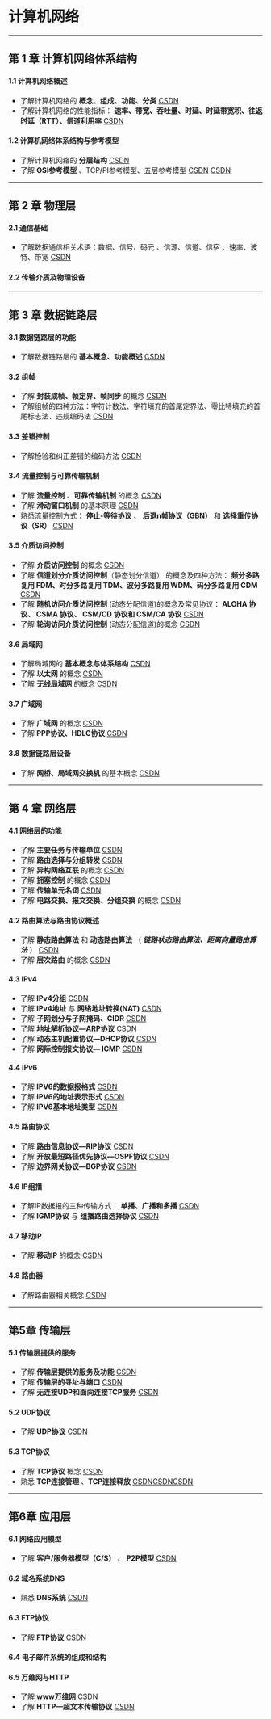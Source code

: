 # 计算机网络


***
## 第 1 章 计算机网络体系结构
#### 1.1 计算机网络概述
- 了解计算机网络的 **概念、组成、功能、分类** [CSDN](https://blog.csdn.net/weixin_43914604/article/details/104535108)
- 了解计算机网络的性能指标： **速率、带宽、吞吐量、时延、时延带宽积、往返时延（RTT）、信道利用率** [CSDN](https://blog.csdn.net/weixin_43914604/article/details/104541219)


####  1.2 计算机网络体系结构与参考模型
- 了解计算机网络的 **分层结构** [CSDN](https://blog.csdn.net/weixin_43914604/article/details/104557738)
- 了解 **OSI参考模型** 、TCP/PI参考模型、五层参考模型 [CSDN](https://blog.csdn.net/weixin_43914604/article/details/104589085) [CSDN](https://blog.csdn.net/weixin_43914604/article/details/104597450)


***
## 第 2 章 物理层
#### 2.1 通信基础
- 了解数据通信相关术语：数据、信号、码元 、信源、信道、信宿 、速率、波特、带宽 [CSDN](https://blog.csdn.net/weixin_43914604/article/details/104679775)

#### 2.2 传输介质及物理设备


***
## 第 3 章 数据链路层
#### 3.1 数据链路层的功能
- 了解数据链路层的 **基本概念、功能概述** [CSDN](https://blog.csdn.net/weixin_43914604/article/details/104778017)

#### 3.2 组帧
- 了解 **封装成帧、帧定界、帧同步** 的概念 [CSDN](https://blog.csdn.net/weixin_43914604/article/details/104779973)
- 了解组帧的四种方法：字符计数法、字符填充的首尾定界法、零比特填充的首尾标志法、违规编码法 [CSDN](https://blog.csdn.net/weixin_43914604/article/details/104779973)

#### 3.3 差错控制
- 了解检验和纠正差错的编码方法 [CSDN](https://blog.csdn.net/weixin_43914604/article/details/104864783)

#### 3.4 流量控制与可靠传输机制
- 了解 **流量控制** 、**可靠传输机制** 的概念 [CSDN](https://blog.csdn.net/weixin_43914604/article/details/104908762)
- 了解 **滑动窗口机制** 的基本原理 [CSDN](https://blog.csdn.net/weixin_43914604/article/details/104908762)
- 熟悉流量控制方式： **停止-等待协议** 、 **后退n帧协议（GBN）** 和 **选择重传协议（SR）** [CSDN](https://blog.csdn.net/weixin_43914604/article/details/104908762)

#### 3.5 介质访问控制
- 了解 **介质访问控制** 的概念 [CSDN](https://blog.csdn.net/weixin_43914604/article/details/104935912)
- 了解 **信道划分介质访问控制**（静态划分信道） 的概念及四种方法： **频分多路复用 FDM、时分多路复用 TDM、波分多路复用 WDM、码分多路复用 CDM** [CSDN](https://blog.csdn.net/weixin_43914604/article/details/104935912)
- 了解 **随机访问介质访问控制** (动态分配信道)的概念及常见协议： **ALOHA 协议、 CSMA 协议、 CSM/CD 协议和 CSM/CA 协议** [CSDN](https://blog.csdn.net/weixin_43914604/article/details/104935912)
- 了解 **轮询访问介质访问控制** (动态分配信道)的概念 [CSDN](https://blog.csdn.net/weixin_43914604/article/details/104935912)

#### 3.6 局域网
- 了解局域网的 **基本概念与体系结构** [CSDN](https://blog.csdn.net/weixin_43914604/article/details/105016637)
- 了解 **以太网** 的概念 [CSDN](https://blog.csdn.net/weixin_43914604/article/details/105016637)
- 了解 **无线局域网** 的概念 [CSDN](https://blog.csdn.net/weixin_43914604/article/details/105016637)

#### 3.7 广域网
- 了解 **广域网** 的概念 [CSDN](https://blog.csdn.net/weixin_43914604/article/details/105028759)
- 了解 **PPP协议、HDLC协议** [CSDN](https://blog.csdn.net/weixin_43914604/article/details/105028759)

#### 3.8 数据链路层设备
- 了解 **网桥、局域网交换机** 的基本概念 [CSDN](https://blog.csdn.net/weixin_43914604/article/details/105031190)


***
## 第 4 章 网络层
#### 4.1 网络层的功能
- 了解 **主要任务与传输单位** [CSDN](https://blog.csdn.net/weixin_43914604/article/details/105075503)
- 了解 **路由选择与分组转发** [CSDN](https://blog.csdn.net/weixin_43914604/article/details/105075503)
- 了解 **异构网络互联** 的概念 [CSDN](https://blog.csdn.net/weixin_43914604/article/details/105075503)
- 了解 **拥塞控制** 的概念 [CSDN](https://blog.csdn.net/weixin_43914604/article/details/105075503)
- 了解 **传输单元名词** [CSDN](https://blog.csdn.net/weixin_43914604/article/details/105077310)
- 了解 **电路交换、报文交换、分组交换** 的概念 [CSDN](https://blog.csdn.net/weixin_43914604/article/details/105077310)

#### 4.2 路由算法与路由协议概述
- 了解 **静态路由算法** 和 **动态路由算法** （ **_链路状态路由算法、距离向量路由算法_** ） [CSDN](https://blog.csdn.net/weixin_43914604/article/details/105084158)
- 了解 **层次路由** 的概念 [CSDN](https://blog.csdn.net/weixin_43914604/article/details/105084158)

#### 4.3  IPv4
- 了解 **IPv4分组** [CSDN](https://blog.csdn.net/weixin_43914604/article/details/105138313)
- 了解 **IPv4地址** 与 **网络地址转换(NAT)** [CSDN](https://blog.csdn.net/weixin_43914604/article/details/105138313)
- 了解 **子网划分与子网掩码、CIDR** [CSDN](https://blog.csdn.net/weixin_43914604/article/details/105138313)
- 了解 **地址解析协议—ARP协议** [CSDN](https://blog.csdn.net/weixin_43914604/article/details/105138313)
- 了解 **动态主机配置协议—DHCP协议** [CSDN](https://blog.csdn.net/weixin_43914604/article/details/105138313)
- 了解 **网际控制报文协议— ICMP** [CSDN](https://blog.csdn.net/weixin_43914604/article/details/105138313)

#### 4.4 IPv6
- 了解 **IPV6的数据报格式** [CSDN](https://blog.csdn.net/weixin_43914604/article/details/105297642)
- 了解 **IPV6的地址表示形式** [CSDN](https://blog.csdn.net/weixin_43914604/article/details/105297642)
- 了解 **IPV6基本地址类型** [CSDN](https://blog.csdn.net/weixin_43914604/article/details/105297642)

#### 4.5 路由协议
- 了解 **路由信息协议—RIP协议** [CSDN](https://blog.csdn.net/weixin_43914604/article/details/105313629)
- 了解 **开放最短路径优先协议—OSPF协议** [CSDN](https://blog.csdn.net/weixin_43914604/article/details/105313629)
- 了解 **边界网关协议—BGP协议** [CSDN](https://blog.csdn.net/weixin_43914604/article/details/105313629)

#### 4.6 IP组播
- 了解IP数据报的三种传输方式： **单播、广播和多播** [CSDN](https://blog.csdn.net/weixin_43914604/article/details/105318560)
- 了解 **IGMP协议** 与 **组播路由选择协议** [CSDN](https://blog.csdn.net/weixin_43914604/article/details/105318560)

#### 4.7 移动IP
- 了解 **移动IP** 的概念 [CSDN](https://blog.csdn.net/weixin_43914604/article/details/105318560)

#### 4.8 路由器
- 了解路由器相关概念 [CSDN](https://blog.csdn.net/weixin_43914604/article/details/105322374)


***
## 第5章 传输层
#### 5.1 传输层提供的服务
- 了解 **传输层提供的服务及功能** [CSDN](https://blog.csdn.net/weixin_43914604/article/details/105451022)
- 了解 **传输层的寻址与端口** [CSDN](https://blog.csdn.net/weixin_43914604/article/details/105451022)
- 了解 **无连接UDP和面向连接TCP服务** [CSDN](https://blog.csdn.net/weixin_43914604/article/details/105451022)

#### 5.2 UDP协议
- 了解 **UDP协议** [CSDN](https://blog.csdn.net/weixin_43914604/article/details/105453096)

#### 5.3 TCP协议
- 了解 **TCP协议** 概念 [CSDN](https://blog.csdn.net/weixin_43914604/article/details/105516090)
- 熟悉 **TCP连接管理** 、**TCP连接释放** [CSDN](https://blog.csdn.net/weixin_43914604/article/details/105524592)[CSDN](https://blog.csdn.net/weixin_43914604/article/details/105531547)[CSDN](https://blog.csdn.net/weixin_43914604/article/details/105532044)


***
## 第6章 应用层
#### 6.1 网络应用模型
- 了解 **客户/服务器模型（C/S）** 、 **P2P模型** [CSDN](https://blog.csdn.net/weixin_43914604/article/details/105582318)

#### 6.2 域名系统DNS
- 熟悉 **DNS系统** [CSDN](https://blog.csdn.net/weixin_43914604/article/details/105583806)

#### 6.3 FTP协议
- 了解 **FTP协议** [CSDN](https://blog.csdn.net/weixin_43914604/article/details/105895775)

#### 6.4 电子邮件系统的组成和结构

#### 6.5 万维网与HTTP
- 了解 **www万维网** [CSDN](https://blog.csdn.net/weixin_43914604/article/details/105901440)
- 了解 **HTTP—超文本传输协议** [CSDN](https://blog.csdn.net/weixin_43914604/article/details/105901440)












